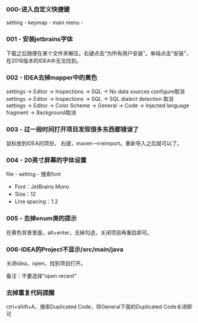 
### 000-进入自定义快捷键

setting - keymap - main menu - 

### 001 - 安装jetbrains字体

下载之后随便在某个文件夹解压。右键点击“为所有用户安装”。单纯点击“安装”，在2018版本的IDEA中无法找到。

### 002 - IDEA去掉mapper中的黄色

settings -> Editor -> Inspections -> SQL -> No data sources configure取消
settings -> Editor -> Inspections -> SQL -> SQL dialect detection 取消
settings -> Editor -> Color Scheme -> General -> Code -> Injected language fragment -> Background取消

### 003 - 过一段时间打开项目发现很多东西都错误了

鼠标放到IDEA的项目， 右键，maven-->reimport。重新导入之后就可以了。

### 004 - 20英寸屏幕的字体设置

file - setting - 搜索font
- Font：JetBrains Mono
- Size：12
- Line spacing：1.2

### 005 - 去掉enum类的提示

在黄色背景里面，alt+enter，去掉勾选，关闭项目再重启即可。

### 006-IDEA的Project不显示/src/main/java

关闭idea，open，找到项目打开。

备注：不要选择“open recent”

### 去掉重复代码提醒

ctrl+shift+A，搜索Duplicated Code，将General下面的Duplicated Code关闭即可
